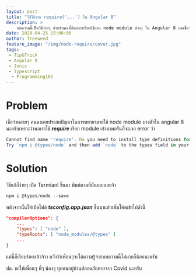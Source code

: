 ```yaml
---
layout: post
title: "วิธีใช้งาน require('...') ใน Angular 8"
description: > 
    บทความนี้เป็นวิธีง่ายๆ สำหรับคนที่ต้องการเรียกใช้งาน node module ต่างๆ ใน Angular 8 ผมเชื่อว่าหลายๆ คนก็น่าจะรู้แล้วแต่ว่า บางคนก็ยังไม่รู้นะครับ
date: 2020-04-25 15:00:00
author: freeweed
feature_image: "/img/node-require/cover.jpg"
tags: 
 - Tip&Trick
 - Angular 8
 - Ionic
 - Typescript
  - Programming101
---
```


# Problem
เชื่อว่าหลายๆ คนคงเคยประสบปัญหาในการพยายามจะใช้ node module บางตัวใน angular 8 นะครับเพราะว่าพอเราใช้ ***require*** เรียก module เข้ามาพอรันก็จะเจอ error ว่า


```js
Cannot find name 'require'. Do you need to install type definitions for node? 
Try `npm i @types/node` and then add `node` to the types field in your tsconfig.
```
<!--more-->


# Solution

วิธีแก้ก็ง่ายๆ เปิด Termianl ขึ้นมา พิมพ์ตามที่มันบอกเลยจ้า

```js
npm i @types/node --save
```

หลังจากนั้นให้เปิดไฟล์ ***tsconfig.app.json*** ขึ้นมาแล้วเพิ่มโค้ดเข้าไปดังนี้

```json
"compilerOptions": {
    ...
    "types": [ "node" ],
    "typeRoots": [ "node_modules/@types" ]
    ...
}
```

แค่นี้ก็เรียบร้อยแล้วจ้าา หวังว่าเพื่อนๆจะได้ความรู้จากบทความนี้ไม่มากก็น้อยนะครับ

ปล. ขอให้เพื่อนๆ พี่ๆ น้องๆ ทุกคนอยู่บ้านปลอดภัยหายจาก Covid นะครับ